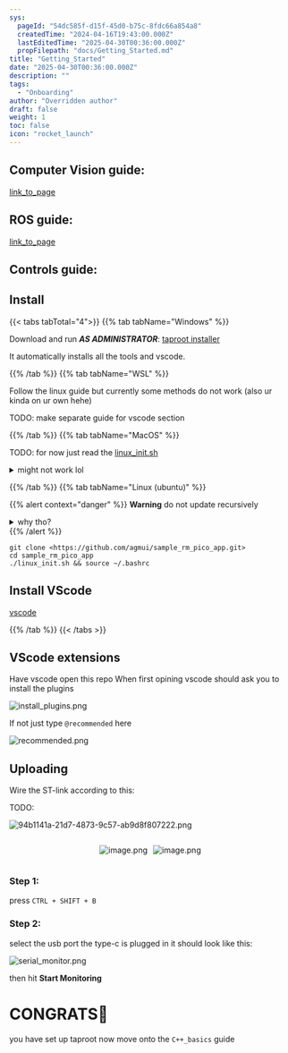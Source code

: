 ```yaml
---
sys:
  pageId: "54dc585f-d15f-45d0-b75c-8fdc66a854a8"
  createdTime: "2024-04-16T19:43:00.000Z"
  lastEditedTime: "2025-04-30T00:36:00.000Z"
  propFilepath: "docs/Getting_Started.md"
title: "Getting_Started"
date: "2025-04-30T00:36:00.000Z"
description: ""
tags:
  - "Onboarding"
author: "Overridden author"
draft: false
weight: 1
toc: false
icon: "rocket_launch"
---
```


## Computer Vision guide:

[link_to_page](86d45bc0-388b-4d26-8848-44f255f73d0e)

## ROS guide:

[link_to_page](3c76c1de-ec8f-46d6-8b0a-294005edc2d5)

## Controls guide:

## Install

{{< tabs tabTotal="4">}}
{{% tab tabName="Windows" %}}

Download and run _**AS ADMINISTRATOR**_: [taproot installer](https://github.com/Thornbots/TeachingFreshies/releases/tag/1.0)

It automatically installs all the tools and vscode.

{{% /tab %}}
{{% tab tabName="WSL" %}}

Follow the linux guide but currently some methods do not work (also ur kinda on ur own hehe)

TODO: make separate guide for vscode section

{{% /tab %}}
{{% tab tabName="MacOS" %}}

TODO: for now just read the [linux_init.sh](https://github.com/agmui/sample_rm_pico_app/blob/main/linux_init.sh)

<details>
<summary>might not work lol</summary>

`brew install libusb pkg-config`

Next install: [vscode](https://code.visualstudio.com/Download)

</details>

{{% /tab %}}
{{% tab tabName="Linux (ubuntu)" %}}

{{% alert context="danger" %}}
**Warning** do not update recursively
<details>
<summary>why tho?</summary>
There are some submodules that may go on for a while (like tinyusb) and I highly
recommend you don't need to get them.
If you want to see what submodules I update just look in `linux_init.sh`
</details>
{{% /alert %}}

```shell
git clone <https://github.com/agmui/sample_rm_pico_app.git>
cd sample_rm_pico_app
./linux_init.sh && source ~/.bashrc
```

## Install VScode

[vscode](https://code.visualstudio.com/Download)

{{% /tab %}}
{{< /tabs >}}

## VScode extensions

Have vscode open this repo
When first opining vscode should ask you to install the plugins

![install_plugins.png](https://prod-files-secure.s3.us-west-2.amazonaws.com/d518164a-d88e-44d1-a4ee-3adb3bd8bce0/89bd30f0-1825-4e77-867b-0a41ce370880/install_plugins.png?X-Amz-Algorithm=AWS4-HMAC-SHA256&X-Amz-Content-Sha256=UNSIGNED-PAYLOAD&X-Amz-Credential=ASIAZI2LB466YVMPQOW6%2F20250815%2Fus-west-2%2Fs3%2Faws4_request&X-Amz-Date=20250815T190714Z&X-Amz-Expires=3600&X-Amz-Security-Token=IQoJb3JpZ2luX2VjEBoaCXVzLXdlc3QtMiJGMEQCIBL517skCMaqh453PLGNiLHkVxMTfN%2BRxhCO%2BVfLY6YAAiAPDj7wUXpytkDgXiafEDb7OBvXU%2BgIePxguMZCRNBvUCr%2FAwhiEAAaDDYzNzQyMzE4MzgwNSIM%2F1Z6iUzxHs3kUL2pKtwDgQVVNzRS47U8nTlqVf2kSbW9nvIqgIfzmhMUrwK11tgWcclpe6DgpQEPB6ORw%2Bx%2BPLbWGUDgcJqQPlLOWM1%2BrKCIiBEJ88AMCKeZSuxFfDEU4rd%2FzZL8FBOzGqUOVJxsamiPSLGEJgo4QSj%2BnFztD0H6Ie02%2FfQD9Gt7Ngcsjbfy1NV6h%2FOiOOM6mLdapUGXQ4tOkekIERzDcxhuM5bxKVhB%2BxQ%2F1LcjqL%2Fq2QIfo1qjOHMQKcjGs9N911IM9B%2F7Bt8LQ4HkiLt0QN5wy7fjNTnkgSe%2BLlHTrMTWgm%2FaGgn%2FdA5MJOM0nYaE35iHKUk2Y%2BdNQHEkA5DpMHbhcqP283dPGiR4c7%2BK9xkZrqJacYpcYVgOCMwvdRR3xlvymYVJoubDOifsHvC3vRiPaxKJAKGpLmZC0F3n%2F8vDcgyNedXz1WdVVAKQGGJ%2FR52RjesuZ%2FWuBTd4NdCX1iRF%2F11k%2Bu%2FqASO6uyEzmdjKbXQAQeJmQDZYQmXuUKUq5sghYe4SUEUCSWrrwjEmx5muhe6uZ4kVNxv1YEhMrKkFGzVMKd1MUzhC5a4S9WCSQHEXmebxFA6vCl%2BXs%2FW0ChY4AxydrD3I2gJKDfOWDJdTQK7haDwYYbQiGfjNiK7MSu0wzNr9xAY6pgFvXW8hXbXCdYxqU4BGRUzyxjU1azqz9z4keKyRpJ85rm9sHL4WQQZs05z8KeKZKooCa%2Ffk%2FQQ2oUb3zShsxvcUh3mDdLH6GN4NPLGSptBlAQdh7ORTE75yxN0mn2%2BHMZsbqeDWsRA881CtgK1%2F8MPW%2FOQI5clsDMoNB8CS8h3yeRHY3c4dvLfY3Q073AzjbjNCtJ7dTPqCVpOsKzxiBRjdO44A9fIx&X-Amz-Signature=a9ff3b034f8f94ccf10e78b847a89790478a5e62dc44fd131c84c5cfb6e22bf5&X-Amz-SignedHeaders=host&x-amz-checksum-mode=ENABLED&x-id=GetObject)

If not just type `@recommended` here  

![recommended.png](https://prod-files-secure.s3.us-west-2.amazonaws.com/d518164a-d88e-44d1-a4ee-3adb3bd8bce0/61e661e9-5d85-4dfc-be0d-8d2097a5e793/recommended.png?X-Amz-Algorithm=AWS4-HMAC-SHA256&X-Amz-Content-Sha256=UNSIGNED-PAYLOAD&X-Amz-Credential=ASIAZI2LB466YVMPQOW6%2F20250815%2Fus-west-2%2Fs3%2Faws4_request&X-Amz-Date=20250815T190714Z&X-Amz-Expires=3600&X-Amz-Security-Token=IQoJb3JpZ2luX2VjEBoaCXVzLXdlc3QtMiJGMEQCIBL517skCMaqh453PLGNiLHkVxMTfN%2BRxhCO%2BVfLY6YAAiAPDj7wUXpytkDgXiafEDb7OBvXU%2BgIePxguMZCRNBvUCr%2FAwhiEAAaDDYzNzQyMzE4MzgwNSIM%2F1Z6iUzxHs3kUL2pKtwDgQVVNzRS47U8nTlqVf2kSbW9nvIqgIfzmhMUrwK11tgWcclpe6DgpQEPB6ORw%2Bx%2BPLbWGUDgcJqQPlLOWM1%2BrKCIiBEJ88AMCKeZSuxFfDEU4rd%2FzZL8FBOzGqUOVJxsamiPSLGEJgo4QSj%2BnFztD0H6Ie02%2FfQD9Gt7Ngcsjbfy1NV6h%2FOiOOM6mLdapUGXQ4tOkekIERzDcxhuM5bxKVhB%2BxQ%2F1LcjqL%2Fq2QIfo1qjOHMQKcjGs9N911IM9B%2F7Bt8LQ4HkiLt0QN5wy7fjNTnkgSe%2BLlHTrMTWgm%2FaGgn%2FdA5MJOM0nYaE35iHKUk2Y%2BdNQHEkA5DpMHbhcqP283dPGiR4c7%2BK9xkZrqJacYpcYVgOCMwvdRR3xlvymYVJoubDOifsHvC3vRiPaxKJAKGpLmZC0F3n%2F8vDcgyNedXz1WdVVAKQGGJ%2FR52RjesuZ%2FWuBTd4NdCX1iRF%2F11k%2Bu%2FqASO6uyEzmdjKbXQAQeJmQDZYQmXuUKUq5sghYe4SUEUCSWrrwjEmx5muhe6uZ4kVNxv1YEhMrKkFGzVMKd1MUzhC5a4S9WCSQHEXmebxFA6vCl%2BXs%2FW0ChY4AxydrD3I2gJKDfOWDJdTQK7haDwYYbQiGfjNiK7MSu0wzNr9xAY6pgFvXW8hXbXCdYxqU4BGRUzyxjU1azqz9z4keKyRpJ85rm9sHL4WQQZs05z8KeKZKooCa%2Ffk%2FQQ2oUb3zShsxvcUh3mDdLH6GN4NPLGSptBlAQdh7ORTE75yxN0mn2%2BHMZsbqeDWsRA881CtgK1%2F8MPW%2FOQI5clsDMoNB8CS8h3yeRHY3c4dvLfY3Q073AzjbjNCtJ7dTPqCVpOsKzxiBRjdO44A9fIx&X-Amz-Signature=552916e556e14b3da27590cda993f4f8fd3e5faace6bce35dbe6c60029b15def&X-Amz-SignedHeaders=host&x-amz-checksum-mode=ENABLED&x-id=GetObject)

## Uploading

Wire the ST-link according to this:

TODO:

![94b1141a-21d7-4873-9c57-ab9d8f807222.png](https://prod-files-secure.s3.us-west-2.amazonaws.com/d518164a-d88e-44d1-a4ee-3adb3bd8bce0/e5fad17d-ab82-4300-9f4c-505ab4b1202c/94b1141a-21d7-4873-9c57-ab9d8f807222.png?X-Amz-Algorithm=AWS4-HMAC-SHA256&X-Amz-Content-Sha256=UNSIGNED-PAYLOAD&X-Amz-Credential=ASIAZI2LB466YVMPQOW6%2F20250815%2Fus-west-2%2Fs3%2Faws4_request&X-Amz-Date=20250815T190714Z&X-Amz-Expires=3600&X-Amz-Security-Token=IQoJb3JpZ2luX2VjEBoaCXVzLXdlc3QtMiJGMEQCIBL517skCMaqh453PLGNiLHkVxMTfN%2BRxhCO%2BVfLY6YAAiAPDj7wUXpytkDgXiafEDb7OBvXU%2BgIePxguMZCRNBvUCr%2FAwhiEAAaDDYzNzQyMzE4MzgwNSIM%2F1Z6iUzxHs3kUL2pKtwDgQVVNzRS47U8nTlqVf2kSbW9nvIqgIfzmhMUrwK11tgWcclpe6DgpQEPB6ORw%2Bx%2BPLbWGUDgcJqQPlLOWM1%2BrKCIiBEJ88AMCKeZSuxFfDEU4rd%2FzZL8FBOzGqUOVJxsamiPSLGEJgo4QSj%2BnFztD0H6Ie02%2FfQD9Gt7Ngcsjbfy1NV6h%2FOiOOM6mLdapUGXQ4tOkekIERzDcxhuM5bxKVhB%2BxQ%2F1LcjqL%2Fq2QIfo1qjOHMQKcjGs9N911IM9B%2F7Bt8LQ4HkiLt0QN5wy7fjNTnkgSe%2BLlHTrMTWgm%2FaGgn%2FdA5MJOM0nYaE35iHKUk2Y%2BdNQHEkA5DpMHbhcqP283dPGiR4c7%2BK9xkZrqJacYpcYVgOCMwvdRR3xlvymYVJoubDOifsHvC3vRiPaxKJAKGpLmZC0F3n%2F8vDcgyNedXz1WdVVAKQGGJ%2FR52RjesuZ%2FWuBTd4NdCX1iRF%2F11k%2Bu%2FqASO6uyEzmdjKbXQAQeJmQDZYQmXuUKUq5sghYe4SUEUCSWrrwjEmx5muhe6uZ4kVNxv1YEhMrKkFGzVMKd1MUzhC5a4S9WCSQHEXmebxFA6vCl%2BXs%2FW0ChY4AxydrD3I2gJKDfOWDJdTQK7haDwYYbQiGfjNiK7MSu0wzNr9xAY6pgFvXW8hXbXCdYxqU4BGRUzyxjU1azqz9z4keKyRpJ85rm9sHL4WQQZs05z8KeKZKooCa%2Ffk%2FQQ2oUb3zShsxvcUh3mDdLH6GN4NPLGSptBlAQdh7ORTE75yxN0mn2%2BHMZsbqeDWsRA881CtgK1%2F8MPW%2FOQI5clsDMoNB8CS8h3yeRHY3c4dvLfY3Q073AzjbjNCtJ7dTPqCVpOsKzxiBRjdO44A9fIx&X-Amz-Signature=3470b3660fbb4bb7ee110a7456d8603747fa7592e3368d3c076e57a117aee905&X-Amz-SignedHeaders=host&x-amz-checksum-mode=ENABLED&x-id=GetObject)

<div style="display: flex;flex-direction: row; column-gap:10px; max-width: 630px;justify-content: center;">
<div>

![image.png](https://prod-files-secure.s3.us-west-2.amazonaws.com/d518164a-d88e-44d1-a4ee-3adb3bd8bce0/210ecb78-1116-4d7b-b9b7-2292f66fa2c2/image.png?X-Amz-Algorithm=AWS4-HMAC-SHA256&X-Amz-Content-Sha256=UNSIGNED-PAYLOAD&X-Amz-Credential=ASIAZI2LB4665MIEIOWJ%2F20250815%2Fus-west-2%2Fs3%2Faws4_request&X-Amz-Date=20250815T190717Z&X-Amz-Expires=3600&X-Amz-Security-Token=IQoJb3JpZ2luX2VjEBoaCXVzLXdlc3QtMiJHMEUCIDV9pB7sygXYnrE%2FPVtXkFxIUvyc8KK78M1xIhDLC1pzAiEA6%2FsK3Pi2AmWhmkarH%2B74Y4%2B3pRxxXu7WAJPv0De4SqIq%2FwMIYhAAGgw2Mzc0MjMxODM4MDUiDDi3ZqwweNH01%2BqPQircAw0fFasmJuyPPmlB7Ax6TCOAM9seOVuX%2FBwlwUPW16Ry6YEqH6pxtrCwSdX8VeHRyP3VLfNA93G4kgZAdmxh27%2Fu0h1R%2BwcKTBDBVSaT77b6hJ%2BtgC%2FaNHq95funyvk%2BcVgWNEXf8naC%2FKIXgcPNBfqt8SbIYB2s4n%2F39S0V82OrJx%2B7qR4AtdP0DyUh4gIBjsQrx0OzibfbQ%2Fc9eGK3ZPscMph%2FPuBHYIQNvYk7%2BTS6GiA2MwLo135Q4NDn55oW38EvKEu5DcptxADih5ONnyhQ%2FKu0WPCqEIUpfjlrMA5rIm3NdmbP84I2t%2F%2FWp57%2FWN3rLyTNcTbj4F6KXfjJJVnDCRJhXIA3ild7OOtC9MAv9ouNgdu9nY3fECzlmxxSomrMi12%2FRgRhdTkEkyjxRPOQ4wULU%2ByaQMekRyvOIBzdJ1mgCxxdBpOamIRz0YOh2wpoHfH%2Fu3gCVEzCyPu5fwk4p0Vk3l1uzlkZdoNvQqtjMxLwhudKhnW7TIcfWGOoxVN6UawBuij2gNg0EvfJRKy0XS98VOuohC5CPj89GsABIjMG4TOS%2FsNsKTkXwM8DWxi7ZQ3BoLi8Gf6DmK0hpvDntorCYEVPzH2oMNRnIoWCAm4mQDbq38axmaJ%2FMMza%2FcQGOqUB9iUbYDdqwF0GJkAtFSDDCFIZt1COhRhGxja3CWj8aPhPjLt1k8hBhKMrSnuJjO7KK3e1p57iM%2FMU4tz9kdQ34rdFdOPmZOSsL2Cnts2UOrX8sVBLYgm%2FCQUk4atE9lrVRJ4mVoobS6KuCvqUHef%2B6QS2lVzAXqmuD1yaxYpk2IBj%2F6HN9GCZjcb1u5pfy3cXZCU97utYgVGhQ9QROIwIIZJiKp9q&X-Amz-Signature=1219be75d7a901342ca0480d302b768cbad364742f562fd14d263ac34b706d7b&X-Amz-SignedHeaders=host&x-amz-checksum-mode=ENABLED&x-id=GetObject)

</div>
<div>

![image.png](https://prod-files-secure.s3.us-west-2.amazonaws.com/d518164a-d88e-44d1-a4ee-3adb3bd8bce0/33a0fd0f-8ca6-4a86-8e09-26e95ded1fff/image.png?X-Amz-Algorithm=AWS4-HMAC-SHA256&X-Amz-Content-Sha256=UNSIGNED-PAYLOAD&X-Amz-Credential=ASIAZI2LB466WG2LMZE5%2F20250815%2Fus-west-2%2Fs3%2Faws4_request&X-Amz-Date=20250815T190717Z&X-Amz-Expires=3600&X-Amz-Security-Token=IQoJb3JpZ2luX2VjEBoaCXVzLXdlc3QtMiJGMEQCIHTwI2H6UPu937gQsx7LEvgK%2F%2BTMFMhvYhoQqg1HSBfaAiArmSfB%2BTzSC5dw%2FgJ0yunroHoGO1M1GzzvjxlwaReE6Sr%2FAwhiEAAaDDYzNzQyMzE4MzgwNSIMtG%2FH96ldOlOAEkyaKtwD9Mf%2BHZE3Sz7M9bxM7o9XIsEBAi2vzbe10i5ZPCSuou3Vt90lrHBjmlSjxHPUGcNMURF1vDZg58QC8%2BZcANQfAbe44b5vS7RsUbAsrVJoFkNb5SRq1Mqew4lz7yMv%2FfeYohUVQ9wX9wpZ5Z93pSuPHpgD8xdcY1S9U6gyZupqjK4OeABNoSCG6Kiy2u33Ag6aSIbq7yek57wlV%2FuZXLPnJkl038O%2FoQtBww87aN8%2F%2B5bHRShSMeDCuryYT0Go30upErN3IkZWPdPGKdowmj3eqi33Y2u1D545484C2aMaa2rNnKjKbijMzsl6Pcttf8yOe9gbT2JzyJ0JBSwMzHc6EJRpSDdpxDc16ImQfM956lIF7TaCVTnJPqLvRrI%2FOJUCAMoJvCgvk755X82WPhsbAZNYn%2FH5eiZCAVa5%2FiVr8ZrRSsysLXnn7eQpZQyoxED1l%2Fxqyh5wMsrApYtRzUQbZdmPK%2FYubnrnaSslnU7txd%2BnYy70oT9j0TC8if4Xxk2Y%2BQmIB7rBPCsq9CQaiZIawA8VTjkqQTVQFVSob00WNlHJJJzF9oLyrKTYzDHkBY1EIUUj1t6QXdj9itCvB7Vi8ccvC22%2BJjGqxBoKlnOa6p%2BrtYMb0W%2F0%2BlJWouMwzNr9xAY6pgHnYIh7Qxvwz12WgfAMMQw6pMs6gdZHiwQ0zrCBCLZrvgjOpwRsV3A06QTk8Mt9Vh0O4epuRkfestnnAniCZvr9ckMlH0KgByqqmquzP2i9co0Ys2KI6UTQyT7Dx69Dqp0A59C%2FDFjaG%2BGOQVvPIhu7%2B8TShYdhlgR8b20tWy%2FzxEJxpmYaD9%2FTdGNDfBWq%2BcuKVOp87PSBBFVvLBTKRZPzn02X%2FV9p&X-Amz-Signature=b03ed0b58e33209564cb85eb2339ef7546f457c3999f64200b88b850ed94e737&X-Amz-SignedHeaders=host&x-amz-checksum-mode=ENABLED&x-id=GetObject)

</div>
</div>

### Step 1:

press `CTRL + SHIFT + B`

### Step 2:

select the usb port the type-c is plugged in it should look like this:

![serial_monitor.png](https://prod-files-secure.s3.us-west-2.amazonaws.com/d518164a-d88e-44d1-a4ee-3adb3bd8bce0/f03f4774-05d4-4393-b6a0-d5efb6d315ab/serial_monitor.png?X-Amz-Algorithm=AWS4-HMAC-SHA256&X-Amz-Content-Sha256=UNSIGNED-PAYLOAD&X-Amz-Credential=ASIAZI2LB466YVMPQOW6%2F20250815%2Fus-west-2%2Fs3%2Faws4_request&X-Amz-Date=20250815T190714Z&X-Amz-Expires=3600&X-Amz-Security-Token=IQoJb3JpZ2luX2VjEBoaCXVzLXdlc3QtMiJGMEQCIBL517skCMaqh453PLGNiLHkVxMTfN%2BRxhCO%2BVfLY6YAAiAPDj7wUXpytkDgXiafEDb7OBvXU%2BgIePxguMZCRNBvUCr%2FAwhiEAAaDDYzNzQyMzE4MzgwNSIM%2F1Z6iUzxHs3kUL2pKtwDgQVVNzRS47U8nTlqVf2kSbW9nvIqgIfzmhMUrwK11tgWcclpe6DgpQEPB6ORw%2Bx%2BPLbWGUDgcJqQPlLOWM1%2BrKCIiBEJ88AMCKeZSuxFfDEU4rd%2FzZL8FBOzGqUOVJxsamiPSLGEJgo4QSj%2BnFztD0H6Ie02%2FfQD9Gt7Ngcsjbfy1NV6h%2FOiOOM6mLdapUGXQ4tOkekIERzDcxhuM5bxKVhB%2BxQ%2F1LcjqL%2Fq2QIfo1qjOHMQKcjGs9N911IM9B%2F7Bt8LQ4HkiLt0QN5wy7fjNTnkgSe%2BLlHTrMTWgm%2FaGgn%2FdA5MJOM0nYaE35iHKUk2Y%2BdNQHEkA5DpMHbhcqP283dPGiR4c7%2BK9xkZrqJacYpcYVgOCMwvdRR3xlvymYVJoubDOifsHvC3vRiPaxKJAKGpLmZC0F3n%2F8vDcgyNedXz1WdVVAKQGGJ%2FR52RjesuZ%2FWuBTd4NdCX1iRF%2F11k%2Bu%2FqASO6uyEzmdjKbXQAQeJmQDZYQmXuUKUq5sghYe4SUEUCSWrrwjEmx5muhe6uZ4kVNxv1YEhMrKkFGzVMKd1MUzhC5a4S9WCSQHEXmebxFA6vCl%2BXs%2FW0ChY4AxydrD3I2gJKDfOWDJdTQK7haDwYYbQiGfjNiK7MSu0wzNr9xAY6pgFvXW8hXbXCdYxqU4BGRUzyxjU1azqz9z4keKyRpJ85rm9sHL4WQQZs05z8KeKZKooCa%2Ffk%2FQQ2oUb3zShsxvcUh3mDdLH6GN4NPLGSptBlAQdh7ORTE75yxN0mn2%2BHMZsbqeDWsRA881CtgK1%2F8MPW%2FOQI5clsDMoNB8CS8h3yeRHY3c4dvLfY3Q073AzjbjNCtJ7dTPqCVpOsKzxiBRjdO44A9fIx&X-Amz-Signature=77af378514bacf65214e8db3cd5cd744981ccb1edfb3dab76dc2f63771e5a8f6&X-Amz-SignedHeaders=host&x-amz-checksum-mode=ENABLED&x-id=GetObject)

then hit **Start Monitoring**

# CONGRATS🎉

you have set up taproot now move onto the `C++_basics` guide
